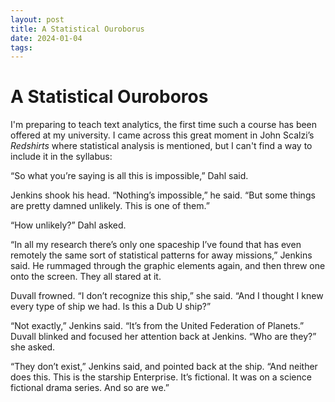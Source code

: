 ```yaml
---
layout: post
title: A Statistical Ouroborus
date: 2024-01-04
tags: 
---
```

# A Statistical Ouroboros 
I'm preparing to teach text analytics, the first time such a course has been offered at my university. I came across this  great moment in John Scalzi’s _Redshirts_ where statistical analysis is mentioned, but I can't find a way to include it in the syllabus:

“So what you’re saying is all this is impossible,” Dahl said.

Jenkins shook his head. “Nothing’s impossible,” he said. “But some things are pretty damned unlikely. This is one of them.”

“How unlikely?” Dahl asked.

“In all my research there’s only one spaceship I’ve found that has even remotely the same sort of statistical patterns for away missions,” Jenkins said. He rummaged through the graphic elements again, and then threw one onto the screen. They all stared at it.

Duvall frowned. “I don’t recognize this ship,” she said. “And I thought I knew every type of ship we had. Is this a Dub U ship?”

“Not exactly,” Jenkins said. “It’s from the United Federation of Planets.” Duvall blinked and focused her attention back at Jenkins. “Who are they?” she asked.

“They don’t exist,” Jenkins said, and pointed back at the ship. “And neither does this. This is the starship Enterprise. It’s fictional. It was on a science fictional drama series. And so are we.”
